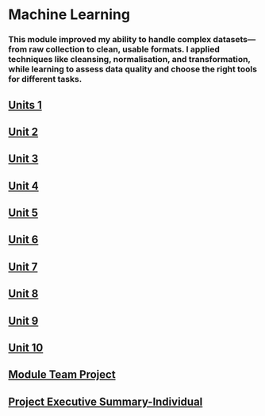 # Machine Learning

### This module improved my ability to handle complex datasets—from raw collection to clean, usable formats. I applied techniques like cleansing, normalisation, and transformation, while learning to assess data quality and choose the right tools for different tasks.

## [Units 1](https://TechieMaks.github.io/eportfolio1/ML%20-%20Unit%201.pdf)
## [Unit 2](https://TechieMaks.github.io/eportfolio1/Unit%204%20Summary.pdf)
## [Unit 3](https://TechieMaks.github.io/eportfolio1/Unit%206%20Summary.pdf)
## [Unit 4](https://TechieMaks.github.io/eportfolio1/Unit%207%20Summary.pdf)
## [Unit 5](https://TechieMaks.github.io/eportfolio1/Unit%208%20to%2010%20Summary.pdf)
## [Unit 6](https://TechieMaks.github.io/eportfolio1/Unit%2011%20Summary.pdf)
## [Unit 7](https://TechieMaks.github.io/eportfolio1/Unit%2012%20Summary.pdf)
## [Unit 8](https://TechieMaks.github.io/eportfolio1/Unit%2012%20Summary.pdf)
## [Unit 9](https://TechieMaks.github.io/eportfolio1/Unit%2012%20Summary.pdf)
## [Unit 10](https://TechieMaks.github.io/eportfolio1/Unit%2012%20Summary.pdf)
## [Module Team Project](https://TechieMaks.github.io/eportfolio1/Team%20Project.pdf)
## [Project Executive Summary-Individual](https://TechieMaks.github.io/eportfolio1/Project%20Executive%20Summary.pdf)

